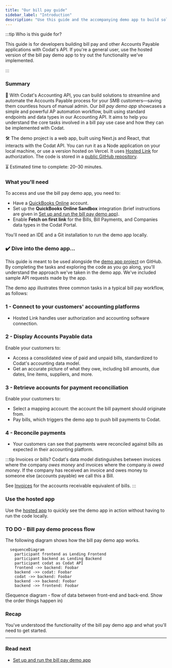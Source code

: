 ```yaml
---
title: "Our bill pay guide"
sidebar_label: "Introduction"
description: "Use this guide and the accompanying demo app to build solutions that streamline your customers' Accounts Payable processes"
---
```


:::tip Who is this guide for?

This guide is for developers building bill pay and other Accounts Payable applications with Codat's API. If you're a general user, use the hosted version of the bill pay demo app to try out the functionality we've implemented. 

:::

### Summary

🎯 With Codat's Accounting API, you can build solutions to streamline and automate the Accounts Payable process for your SMB customers&mdash;saving them countless hours of manual admin. Our *bill pay demo app* showcases a simple and powerful AP automation workflow, built using standard endpoints and data types in our Accounting API. It aims to help you understand the core tasks involved in a bill pay use case and how they can be implemented with Codat.

🛠️ The demo project is a web app, built using Next.js and React, that interacts with the Codat API. You can run it as a Node application on your local machine, or use a version hosted on Vercel. It uses [Hosted Link](/auth-flow/authorize-hosted-link) for authorization. The code is stored in a [public GitHub repository](https://github.com/codatio/demo-bill-pay).

⏳ Estimated time to complete: 20&ndash;30 minutes.

### What you'll need

To access and use the bill pay demo app, you need to:

- Have a [QuickBooks Online](https://quickbooks.intuit.com/) account.
- Set up the **QuickBooks Online Sandbox** integration (brief instructions are given in [Set up and run the bill pay demo app](/accounting-api/guides/bill-pay/setting-up)).
- Enable **Fetch on first link** for the Bills, Bill Payments, and Companies data types in the Codat Portal.

You'll need an IDE and a Git installation to run the demo app locally.

### ✔️ Dive into the demo app...

This guide is meant to be used alongside the [demo app project](https://github.com/codatio/demo-bill-pay) on GitHub. By completing the tasks and exploring the code as you go along, you'll understand the approach we've taken in the demo app. We've included sample API requests made by the app.

The demo app illustrates three common tasks in a typical bill pay workflow, as follows:

### 1 - Connect to your customers' accounting platforms

- Hosted Link handles user authorization and accounting software connection.

### 2 - Display Accounts Payable data

Enable your customers to:

- Access a consolidated view of paid and unpaid bills, standardized to Codat's accounting data model.
- Get an accurate picture of what they owe, including bill amounts, due dates, line items, suppliers, and more.

### 3 - Retrieve accounts for payment reconciliation

Enable your customers to:

- Select a mapping account: the account the bill payment should originate from.
- Pay bills, which triggers the demo app to push bill payments to Codat. 

### 4 - Reconcile payments

- Your customers can see that payments were reconciled against bills as expected in their accounting platform.

:::tip Invoices or bills?
Codat's data model distinguishes between invoices where the company *owes money* and invoices where the company *is owed money*. If the company has received an invoice and owes money to someone else (accounts payable) we call this a Bill.

See [Invoices](/accounting-api#/schemas/Invoice) for the accounts receivable equivalent of bills.
:::

### Use the hosted app

Use the [hosted app](https://demo-bill-pay.vercel.app/) to quickly see the demo app in action without having to run the code locally.

### TO DO - Bill pay demo process flow

The following diagram shows how the bill pay demo app works.

``` mermaid
  sequenceDiagram
    participant frontend as Lending Frontend 
    participant backend as Lending Backend 
    participant codat as Codat API
    frontend ->> backend: Foobar
    backend ->> codat: Foobar
    codat ->> backend: Foobar
    backend ->> backend: Foobar
    backend ->> frontend: Foobar
```

(Sequence diagram - flow of data between front-end and back-end. Show the order things happen in)

### Recap

You've understood the functionality of the bill pay demo app and what you'll need to get started.

<hr />

### Read next

- [Set up and run the bill pay demo app](/accounting-api/guides/bill-pay/setting-up)
